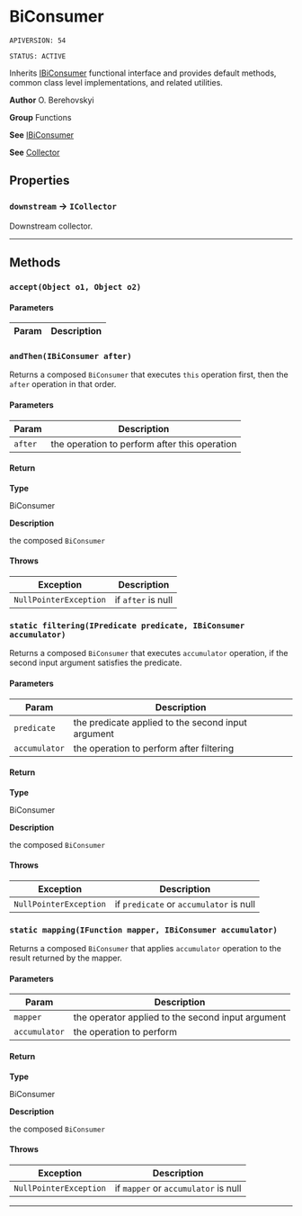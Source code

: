 # BiConsumer

`APIVERSION: 54`

`STATUS: ACTIVE`

Inherits [IBiConsumer](/docs/Functional-Interfaces/IBiConsumer.md) functional interface and provides default methods, common class level implementations, and related utilities.


**Author** O. Berehovskyi


**Group** Functions


**See** [IBiConsumer](/docs/Functional-Interfaces/IBiConsumer.md)


**See** [Collector](/docs/Collectors/Collector.md)

## Properties

### `downstream` → `ICollector`


Downstream collector.

---
## Methods
### `accept(Object o1, Object o2)`
#### Parameters
|Param|Description|
|---|---|

### `andThen(IBiConsumer after)`

Returns a composed `BiConsumer` that executes `this` operation first, then the `after` operation in that order.

#### Parameters
|Param|Description|
|---|---|
|`after`|the operation to perform after this operation|

#### Return

**Type**

BiConsumer

**Description**

the composed `BiConsumer`

#### Throws
|Exception|Description|
|---|---|
|`NullPointerException`|if `after` is null|

### `static filtering(IPredicate predicate, IBiConsumer accumulator)`

Returns a composed `BiConsumer` that executes `accumulator` operation, if the second input argument satisfies the predicate.

#### Parameters
|Param|Description|
|---|---|
|`predicate`|the predicate applied to the second input argument|
|`accumulator`|the operation to perform after filtering|

#### Return

**Type**

BiConsumer

**Description**

the composed `BiConsumer`

#### Throws
|Exception|Description|
|---|---|
|`NullPointerException`|if `predicate` or `accumulator` is null|

### `static mapping(IFunction mapper, IBiConsumer accumulator)`

Returns a composed `BiConsumer` that applies `accumulator` operation to the result returned by the mapper.

#### Parameters
|Param|Description|
|---|---|
|`mapper`|the operator applied to the second input argument|
|`accumulator`|the operation to perform|

#### Return

**Type**

BiConsumer

**Description**

the composed `BiConsumer`

#### Throws
|Exception|Description|
|---|---|
|`NullPointerException`|if `mapper` or `accumulator` is null|

---
